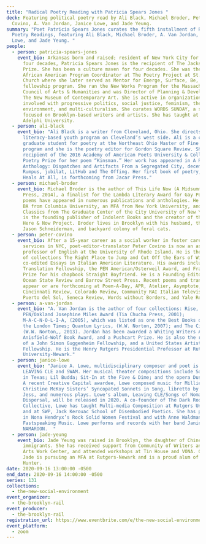 ```yaml
---
title: "Radical Poetry Reading with Patricia Spears Jones "
deck: Featuring political poetry read by Ali Black, Michael Broder, Peter
  Covino, A. Van Jordan, Janice Lowe, and Jade Yeung.
summary: "Poet Patricia Spears Jones curates the fifth installment of Radical
  Poetry Readings, featuring Ali Black, Michael Broder, A. Van Jordan, Janice
  Lowe, and Jade Yeung. "
people:
  - person: patricia-spears-jones
    event_bio: Arkansas born and raised; resident of New York City for more than
      four decades, Patricia Spears Jones is the recipient of The Jackson Poetry
      Prize. She has been a culture maven for four decades. She was the first
      African American Program Coordinator at The Poetry Project at St. Mark’s
      Church where she later served as Mentor for Emerge, Surface, Be, a
      fellowship program. She ran the New Works Program for the Massachusetts
      Council of Arts & Humanities and was Director of Planning & Development at
      The New Museum of Contemporary Art. She is active in organizations
      involved with progressive politics, social justice, feminism, the
      environment, and multi-culturalism. She curates WORDS SUNDAY, a series
      focused on Brooklyn-based writers and artists. She has taught at CUNY and
      Adelphi University.
  - person: ali-black
    event_bio: "Ali Black is a writer from Cleveland, Ohio. She directs a
      literacy-based youth program on Cleveland’s west side. Ali is a current
      graduate student for poetry at the Northeast Ohio Master of Fine Arts
      program and she is the poetry editor for Gordon Square Review. She is the
      recipient of the 2016 Academy of American Poets University & College
      Poetry Prize for her poem “Kinsman.” Her work has appeared in A Race
      Anthology: Dispatches and Artifacts From a Segregated City, december, The
      Rumpus, jubilat, LitHub and The Offing. Her first book of poetry, If It
      Heals At All, is forthcoming from Jacar Press."
  - person: michael-broder
    event_bio: Michael Broder is the author of This Life Now (A Midsummer Night’s
      Press, 2014), a finalist for the Lambda Literary Award for Gay Poetry. His
      poems have appeared in numerous publications and anthologies. He holds a
      BA from Columbia University, an MFA from New York University, and a PhD in
      Classics from The Graduate Center of the City University of New York. He
      is the founding publisher of Indolent Books and the creator of the HIV
      Here & Now Project. Broder lives in Brooklyn with his husband, the poet
      Jason Schneiderman, and backyard colony of feral cats.
  - person: peter-covino
    event_bio: After a 15-year career as a social worker in foster care and AIDS
      services in NYC, poet-editor-translator Peter Covino is now an associate
      professor of English at the University of Rhode Island. He is the author
      of collections The Right Place to Jump and Cut Off the Ears of Winter, and
      co-edited Essays in Italian American Literature. His awards include a NEA
      Translation Fellowship, the PEN American/Osterweil Award, and Frank O’Hara
      Prize for his chapbook Straight Boyfriend. He is a Founding Editor of the
      Ocean State Review and Barrow Street Press. Recent poems and translations
      appear or are forthcoming at Poem-A-Day, APR, Atelier, Asymptote,
      Cincinnati Review, Colorado Review, Community RAI Italian Television,
      Puerto del Sol, Seneca Review, Words without Borders, and Yale Review.
  - person: a-van-jordan
    event_bio: "A. Van Jordan is the author of four collections: Rise, which won the
      PEN/Oakland Josephine Miles Award (Tia Chucha Press, 2001);
      M-A-C-N-O-L-I-A, (2005), which was listed as one the Best Books of 2005 by
      the London Times; Quantum Lyrics, (W.W. Norton, 2007); and The Cineaste
      (W.W. Norton,, 2013). Jordan has been awarded a Whiting Writers Award, an
      Anisfield-Wolf Book Award, and a Pushcart Prize. He is also the recipient
      of a John Simon Guggenheim Fellowship, and a United States Artists
      Fellowship. He is the Henry Rutgers Presidential Professor at Rutgers
      University-Newark."
  - person: janice-lowe
    event_bio: "Janice A. Lowe, multidisciplinary composer and poet is the author of
      LEAVING CLE and SWAM. Her musical theater compositions include Somewhere
      in Texas; Lil Budda; Sit-In at the Five & Dime; and the opera Dusky Alice.
      A recent Creative Capital awardee, Lowe composed music for Millie and
      Christine McKoy Sisters’ Syncopated Sonnets in Song, libretto by Tyehimba
      Jess, and numerous plays. Lowe's album, Leaving CLE/Songs of Nomadic
      Dispersal, will be released in 2020. A co-founder of The Dark Room
      Collective, Lowe has taught Multi-media Composition at Rutgers University
      and at SWP, Jack Kerouac School of Disembodied Poetics. She has performed
      in Nona Hendryx’s Rock Solid Women Festival and with Anne Waldman and
      Fastspeaking Music. Lowe performs and records with her band Janice Lowe &
      NAMAROON.  "
  - person: jade-yeung
    event_bio: Jade Yeung was raised in Brooklyn, the daughter of Chinese
      immigrants. She has received support from Community of Writers and Fine
      Arts Work Center, and attended workshops at Tin House and VONA. Currently
      Jade is pursuing an MFA at Rutgers-Newark and is a proud alum of CUNY
      Hunter.
date: 2020-09-16 13:00:00 -0500
end_date: 2020-09-16 14:00:00 -0500
series: 131
collections:
  - the-new-social-environment
event_organizer:
  - the-brooklyn-rail
event_producer:
  - the-brooklyn-rail
registration_url: https://www.eventbrite.com/e/the-new-social-environment-130-radical-poetry-with-patricia-spears-jones-tickets-120293636505
event_platform:
  - zoom
---
```

